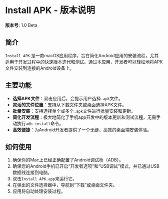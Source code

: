 # Install APK - 版本说明

**版本号:** 1.0 Beta

## 简介

`Install APK` 是一款macOS应用程序，旨在简化Android应用的安装流程，尤其适用于开发过程中的快速版本迭代和测试。通过本应用，开发者可以轻松地将APK文件安装到连接的Android设备上。

## 主要功能

- **选择APK文件**：双击应用后，会提示用户选择`.apk`文件。
- **灵活的文件位置**：支持从下载文件夹或桌面选择APK文件。
- **批量安装**：支持选择单个或多个`.apk`文件进行批量安装和更新。
- **简化开发流程**：极大地简化了手机app开发中的版本更新和测试流程，无需手动执行`adb install`命令。
- **高效便捷**：为Android开发者提供了一个无缝、高效的桌面端安装体验。

## 如何使用

1.  确保你的Mac上已经正确配置了Android调试桥（ADB）。
2.  确保您的Android手机已开启“开发者选项”和“USB调试”模式，并已通过USB数据线连接到电脑。
3.  双击`Install APK.app`来运行它。
4.  在弹出的文件选择器中，导航到“下载”或桌面文件夹。
5.  应用将自动处理安装过程。
